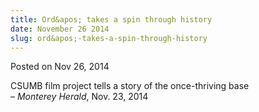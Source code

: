 ```yaml
---
title: Ord&apos; takes a spin through history
date: November 26 2014
slug: ord&apos;-takes-a-spin-through-history
---
```


 



<span class="date">Posted on Nov 26, 2014    </span>
<p>CSUMB film project tells a story of the once-thriving base<br>
&#x2013; <em>Monterey Herald</em>, Nov. 23, 2014</br></p>





 
